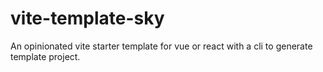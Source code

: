 # vite-template-sky

An opinionated vite starter template for vue or react with a cli to generate template project.
